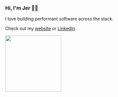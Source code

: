 ### Hi, I'm Jer 👋🏻

I love building performant software across the stack.

Check out my [website](https://jtabb.dev) or [LinkedIn](https://www.linkedin.com/in/jeremiahtabb).

<img height="180em" src="https://github-readme-stats-eight-theta.vercel.app/api?username=jollyjerr&show_icons=true&theme=nord&include_all_commits=true&count_private=true"/>
